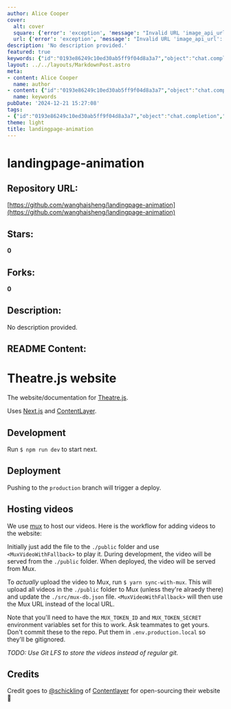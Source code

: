 ```yaml
---
author: Alice Cooper
cover:
  alt: cover
  square: {'error': 'exception', 'message': "Invalid URL 'image_api_url': No scheme supplied. Perhaps you meant https://image_api_url?"}
  url: {'error': 'exception', 'message': "Invalid URL 'image_api_url': No scheme supplied. Perhaps you meant https://image_api_url?"}
description: 'No description provided.'
featured: true
keywords: {"id":"0193e86249c10ed30ab5ff9f04d8a3a7","object":"chat.completion","created":1734770575,"model":"Qwen/Qwen2.5-7B-Instruct","choices":[{"index":0,"message":{"role":"assistant","content":"### Keywords:\n- landingpage-animation\n- Theatre.js\n- Next.js\n- ContentLayer\n- development\n- deployment\n-_MUX_TOKEN_ID_\n- _MUX_TOKEN_SECRET_\n- mux\n- Git LFS\n- `\u003cMuxVideoWithFallback\u003e`\n- video hosting\n- workflow\n- `\u003cMuxVideoWithFallback\u003e`\n\n### Tags:\n- #Theatre.js\n- #Next.js\n- #ContentLayer\n- #middleware\n- #video-hosting\n- #deployment\n- #environment-variables\n- #git-ignored\n- #video-management\n- #open-source\n- #website-documentation"},"finish_reason":"stop"}],"usage":{"prompt_tokens":392,"completion_tokens":129,"total_tokens":521},"system_fingerprint":""}
layout: ../../layouts/MarkdownPost.astro
meta:
- content: Alice Cooper
  name: author
- content: {"id":"0193e86249c10ed30ab5ff9f04d8a3a7","object":"chat.completion","created":1734770575,"model":"Qwen/Qwen2.5-7B-Instruct","choices":[{"index":0,"message":{"role":"assistant","content":"### Keywords:\n- landingpage-animation\n- Theatre.js\n- Next.js\n- ContentLayer\n- development\n- deployment\n-_MUX_TOKEN_ID_\n- _MUX_TOKEN_SECRET_\n- mux\n- Git LFS\n- `\u003cMuxVideoWithFallback\u003e`\n- video hosting\n- workflow\n- `\u003cMuxVideoWithFallback\u003e`\n\n### Tags:\n- #Theatre.js\n- #Next.js\n- #ContentLayer\n- #middleware\n- #video-hosting\n- #deployment\n- #environment-variables\n- #git-ignored\n- #video-management\n- #open-source\n- #website-documentation"},"finish_reason":"stop"}],"usage":{"prompt_tokens":392,"completion_tokens":129,"total_tokens":521},"system_fingerprint":""}
  name: keywords
pubDate: '2024-12-21 15:27:08'
tags:
- {"id":"0193e86249c10ed30ab5ff9f04d8a3a7","object":"chat.completion","created":1734770575,"model":"Qwen/Qwen2.5-7B-Instruct","choices":[{"index":0,"message":{"role":"assistant","content":"### Keywords:\n- landingpage-animation\n- Theatre.js\n- Next.js\n- ContentLayer\n- development\n- deployment\n-_MUX_TOKEN_ID_\n- _MUX_TOKEN_SECRET_\n- mux\n- Git LFS\n- `\u003cMuxVideoWithFallback\u003e`\n- video hosting\n- workflow\n- `\u003cMuxVideoWithFallback\u003e`\n\n### Tags:\n- #Theatre.js\n- #Next.js\n- #ContentLayer\n- #middleware\n- #video-hosting\n- #deployment\n- #environment-variables\n- #git-ignored\n- #video-management\n- #open-source\n- #website-documentation"},"finish_reason":"stop"}],"usage":{"prompt_tokens":392,"completion_tokens":129,"total_tokens":521},"system_fingerprint":""}
theme: light
title: landingpage-animation
---
```


# landingpage-animation

## Repository URL: 
[https://github.com/wanghaisheng/landingpage-animation](https://github.com/wanghaisheng/landingpage-animation)

## Stars: 
**0**

## Forks: 
**0**

## Description: 
No description provided.

## README Content: 
# Theatre.js website

The website/documentation for [Theatre.js](https://www.theatrejs.com).

Uses [Next.js](https://nextjs.org/docs) and [ContentLayer](https://www.contentlayer.dev/docs).

## Development

Run `$ npm run dev` to start next.

## Deployment

Pushing to the `production` branch will trigger a deploy.

## Hosting videos

We use [mux](https://mux.com) to host our videos. Here is the workflow for adding videos to the website:

Initially just add the file to the `./public` folder and use `<MuxVideoWithFallback>` to play it. During development, the video will be served from the `./public` folder. When deployed, the video will be served from Mux.

To _actually_ upload the video to Mux, run `$ yarn sync-with-mux`. This will upload all videos in the `./public` folder to Mux (unless they're alraedy there) and update the `./src/mux-db.json` file. `<MuxVideoWithFallback>` will then use the Mux URL instead of the local URL.

Note that you'll need to have the `MUX_TOKEN_ID` and `MUX_TOKEN_SECRET` environment variables set for this to work. Ask teammates to get yours. Don't commit these to the repo. Put them in `.env.production.local` so they'll be gitignored.

_TODO: Use Git LFS to store the videos instead of regular git._

## Credits

Credit goes to [@schickling](https://twitter.com/schickling) of [Contentlayer](https://www.contentlayer.dev) for open-sourcing their website 💚

